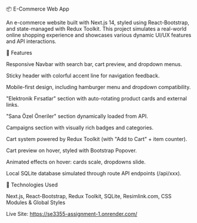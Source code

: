 📦 E-Commerce Web App

An e-commerce website built with Next.js 14, styled using React-Bootstrap, and state-managed with Redux Toolkit. This project simulates a real-world online shopping experience and showcases various dynamic UI/UX features and API interactions.

🚀 Features

Responsive Navbar with search bar, cart preview, and dropdown menus. 

Sticky header with colorful accent line for navigation feedback. 

Mobile-first design, including hamburger menu and dropdown compatibility. 

"Elektronik Fırsatlar" section with auto-rotating product cards and external links. 

"Sana Özel Öneriler" section dynamically loaded from API. 

Campaigns section with visually rich badges and categories. 

Cart system powered by Redux Toolkit (with "Add to Cart" + item counter). 

Cart preview on hover, styled with Bootstrap Popover. 

Animated effects on hover: cards scale, dropdowns slide. 

Local SQLite database simulated through route API endpoints (/api/xxx). 



🧪 Technologies Used

Next.js, React-Bootstrap, Redux Toolkit, SQLite, Resimlink.com, CSS Modules & Global Styles

Live Site: https://se3355-assignment-1.onrender.com/
